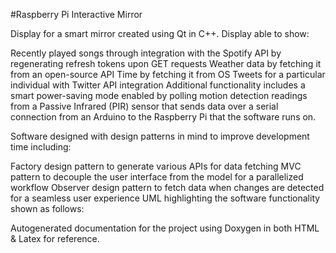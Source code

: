 #Raspberry Pi Interactive Mirror

Display for a smart mirror created using Qt in C++. Display able to show:

Recently played songs through integration with the Spotify API by regenerating refresh tokens upon GET requests
Weather data by fetching it from an open-source API
Time by fetching it from OS
Tweets for a particular individual with Twitter API integration
Additional functionality includes a smart power-saving mode enabled by polling motion detection readings from a Passive Infrared (PIR) sensor that sends data over a serial connection from an Arduino to the Raspberry Pi that the software runs on.

Software designed with design patterns in mind to improve development time including:

Factory design pattern to generate various APIs for data fetching
MVC pattern to decouple the user interface from the model for a parallelized workflow
Observer design pattern to fetch data when changes are detected for a seamless user experience
UML highlighting the software functionality shown as follows:



Autogenerated documentation for the project using Doxygen in both HTML & Latex for reference.
